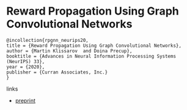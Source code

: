 # Reward Propagation Using Graph Convolutional Networks

```
@incollection{rpgnn_neurips20,
title = {Reward Propagation Using Graph Convolutional Networks},
author = {Martin Klissarov  and Doina Precup},
booktitle = {Advances in Neural Information Processing Systems (NeurIPS) 33},
year = {2020},
publisher = {Curran Associates, Inc.}
}
```

links
- [preprint](https://rlgm.github.io/papers/11.pdf)

